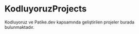 # KodluyoruzProjects
Kodluyoruz ve Patike.dev kapsamında geliştirilen projeler burada bulunmaktadır.
